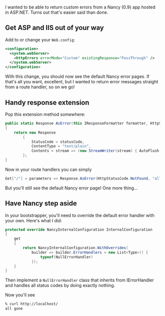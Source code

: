 I wanted to be able to return custom errors from a Nancy (0.9) app hosted in ASP.NET. Turns out that's easier said than done.

## Get ASP and IIS out of your way

Add to or change your `Web.config`:

```xml
<configuration>
  <system.webServer>
    <httpErrors errorMode="Custom" existingResponse="PassThrough" />
  </system.webServer>
</configuration>
```

With this change, you should now see the default Nancy error pages. If that's all you want, excellent, but I wanted to return error messages straight from a route handler, so on we go!

## Handy response extension

Pop this extension method somewhere:

```c#
public static Response AsError(this IResponseFormatter formatter, HttpStatusCode statusCode, string message)
{
    return new Response
        {
            StatusCode = statusCode,
            ContentType = "text/plain",
            Contents = stream => (new StreamWriter(stream) { AutoFlush = true }).Write(message)
        };
}
```

Now in your route handlers you can simply

```c#
Get["/"] = parameters => Response.AsError(HttpStatusCode.NotFound, "all gone");
```

But you'll still see the default Nancy error page! One more thing...

## Have Nancy step aside

In your bootstrapper, you'll need to override the default error handler with your own. Here's what I did:

```c#
protected override NancyInternalConfiguration InternalConfiguration
{
    get
    {
        return NancyInternalConfiguration.WithOverrides(
            builder => builder.ErrorHandlers = new List<Type>() {
                typeof(NullErrorHandler)
            });
    }
}
```

Then implement a `NullErrorHandler` class that inherits from IErrorHandler and handles all status codes by doing exactly nothing.

Now you'll see

```bash
% curl http://localhost/
all gone
```